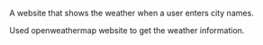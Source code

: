 A website that shows the weather when a user enters city names.

Used openweathermap website to get the weather information.
